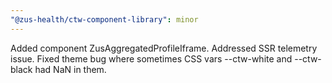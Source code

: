 ```yaml
---
"@zus-health/ctw-component-library": minor
---
```


Added component ZusAggregatedProfileIframe.
Addressed SSR telemetry issue.
Fixed theme bug where sometimes CSS vars --ctw-white and --ctw-black had NaN in them.
